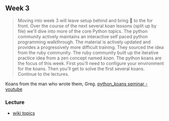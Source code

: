 ## Week 3

> Moving into week 3 will leave setup behind and bring :snake: to the for front. Over the course of the next several koan lessons (split up by file) we'll dive into more of the core Python topics. 
> The python community actively maintains an interactive self paced python programming walkthrough. The material is actively updated and provides a progressively more difficult training. They sourced the idea from the ruby community. The ruby community built up the iterative practice idea from a zen concept named *koan*. The python koans are the focus of this week. First you'll need to configure your environment for the koans. Then you'll get to solve the first several koans. Continue to the lectures.

Koans from the man who wrote them, Greg. [python_koans seminar - youtube](https://www.youtube.com/watch?v=M64aoqgVsMM)

### Lecture
* [wiki topics](../../../wiki/week03)
